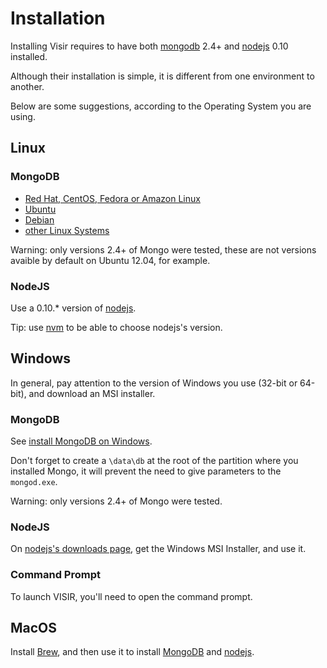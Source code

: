 # Installation

Installing Visir requires to have both
[mongodb](http://docs.mongodb.org/manual/installation/) 2.4+ and
[nodejs](http://nodejs.org/) 0.10 installed.

Although their installation is simple, it is different from one environment to
another.

Below are some suggestions, according to the Operating System you are using.

## Linux

### MongoDB

- [Red Hat, CentOS, Fedora or Amazon Linux](http://docs.mongodb.org/manual/tutorial/install-mongodb-on-red-hat-centos-or-fedora-linux/)
- [Ubuntu](http://docs.mongodb.org/manual/tutorial/install-mongodb-on-ubuntu/)
- [Debian](http://docs.mongodb.org/manual/tutorial/install-mongodb-on-debian/)
- [other Linux Systems](http://docs.mongodb.org/manual/tutorial/install-mongodb-on-linux/)

Warning: only versions 2.4+ of Mongo were tested, these are not versions
avaible by default on Ubuntu 12.04, for example.

### NodeJS

Use a 0.10.* version of [nodejs](http://nodejs.org/).

Tip: use [nvm](https://github.com/creationix/nvm) to be able to choose
nodejs's version.

## Windows

In general, pay attention to the version of Windows you use (32-bit or 64-bit), and download an MSI installer.

### MongoDB

See [install MongoDB on Windows](http://docs.mongodb.org/manual/tutorial/install-mongodb-on-windows/).

Don't forget to create a `\data\db` at the root of the partition where you
installed Mongo, it will prevent the need to give parameters to the
`mongod.exe`.

Warning: only versions 2.4+ of Mongo were tested.

### NodeJS

On [nodejs's downloads page](http://nodejs.org/download/), get the Windows MSI Installer, and use it.

### Command Prompt

To launch VISIR, you'll need to open the command prompt.

## MacOS

Install [Brew](), and then use it to install [MongoDB]() and [nodejs]().
